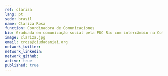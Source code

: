 ```yaml
---
ref: clariza
lang: pt
sede: brasil
name: Clariza Rosa
function: Coordinadora de Comunicaciones
bio: Graduada em comunicação social pela PUC Rio com intercâmbio na Colômbia e pós graduada em analise e pesquisa de tendências pelo IESD. Já trabalhou para iniciativa privada e para o governo.
image: clariza.jpg
email: croza@ciudadaniai.org
network_twitter:
network_linkedin:
network_github:
active: true
published: true
---
```

